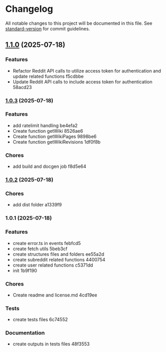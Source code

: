 # Changelog

All notable changes to this project will be documented in this file. See [standard-version](https://github.com/conventional-changelog/standard-version) for commit guidelines.

## [1.1.0](///compare/v1.0.3...v1.1.0) (2025-07-18)


### Features

* Refactor Reddit API calls to utilize access token for authentication and update related functions f5cdbbe
* Update Reddit API calls to include access token for authentication 58acd23

### [1.0.3](///compare/v1.0.2...v1.0.3) (2025-07-18)


### Features

* add ratelimit handling be4efa2
* Create function getWiki 8526ae6
* Create function getWikiPages 9898be6
* Create function getWikiRevisions 1df0f8b


### Chores

* add build and docgen job f8d5e64

### [1.0.2](///compare/v1.0.1...v1.0.2) (2025-07-18)


### Chores

* add dist folder a1339f9

### 1.0.1 (2025-07-18)


### Features

* create error.ts in events febfcd5
* create fetch utils 5beb3cf
* create structures files and folders ee55a2d
* create subreddit related functions 4400754
* create user related functions c5371dd
* init 1b9f190


### Chores

* Create readme and license.md 4cd19ee


### Tests

* create tests files 6c74552


### Documentation

* create outputs in tests files 48f3553
